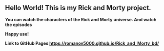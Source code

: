## Hello World! This is my Rick and Morty project. 

**You can watch the characters of the Rick and Morty universe. And watch the episodes**

**Happy use!**

**Link to GitHub Pages  https://romanov5000.github.io/Rick_and_Morty_bd/**
